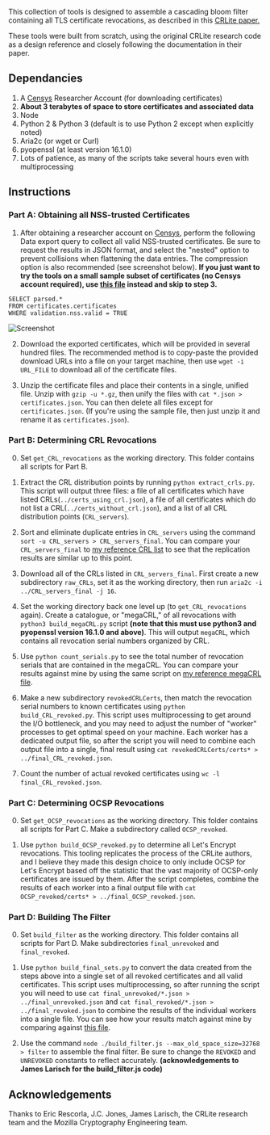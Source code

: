 This collection of tools is designed to assemble a cascading
bloom filter containing all TLS certificate revocations, as described
in this [CRLite paper.](http://www.ccs.neu.edu/home/cbw/static/pdf/larisch-oakland17.pdf)

These tools were built from scratch, using the original CRLite research code as a design reference and closely following the documentation in their paper. 

## Dependancies
1. A [Censys](https://censys.io) Researcher Account (for downloading certificates)
2. **About 3 terabytes of space to store certificates and associated data**
3. Node
4. Python 2 & Python 3 (default is to use Python 2 except when explicitly noted)
5. Aria2c (or wget or Curl)
6. pyopenssl (at least version 16.1.0)
7. Lots of patience, as many of the scripts take several hours even with multiprocessing

## Instructions
### Part A: Obtaining all NSS-trusted Certificates
1. After obtaining a researcher account on [Censys](https://censys.io),
perform the following Data export query to collect all valid NSS-trusted certificates.
Be sure to request the results in JSON format, and select the "nested" option to
prevent collisions when flattening the data entries. The compression option is also
recommended (see screenshot below). **If you just want to try the tools on a small sample
subset of certificates (no Censys account required), use [this file](https://drive.google.com/open?id=0B_ImpEaqYaA8djd2NkxLNFdEdE0) instead and
skip to step 3.**

```
SELECT parsed.*
FROM certificates.certificates
WHERE validation.nss.valid = TRUE
```

![Screenshot](Censys_data_export.png "Screenshot")

2. Download the exported certificates, which will be provided in several hundred
files. The recommended method is to copy-paste the provided download URLs into
a file on your target machine, then use `wget -i URL_FILE` to download all
of the certificate files.

3. Unzip the certificate files and place their contents in a single, unified file.
Unzip with `gzip -u *.gz`, then unify the files with `cat *.json > certificates.json`.
You can then delete all files except for `certificates.json`. (If you're using
the sample file, then just unzip it and rename it as `certificates.json`).

### Part B: Determining CRL Revocations
0. Set `get_CRL_revocations` as the working directory. This folder contains all scripts for Part B.

1. Extract the CRL distribution points by running `python extract_crls.py`. This
script will output three files: a file of all certificates which have listed CRLs(`../certs_using_crl.json`),
a file of all certificates which do not list a CRL(`../certs_without_crl.json`),
and a list of all CRL distribution points (`CRL_servers`).

2. Sort and eliminate duplicate entries in `CRL_servers` using the command
`sort -u CRL_servers > CRL_servers_final`. You can compare your `CRL_servers_final`
to [my reference CRL list](https://drive.google.com/file/d/0B_ImpEaqYaA8MGRMSTh1cVJVdmM/view?usp=sharing)
to see that the replication results are similar up to this point.

3. Download all of the CRLs listed in `CRL_servers_final`. First create a new subdirectory `raw_CRLs`, set it as the working directory, then run `aria2c -i ../CRL_servers_final -j 16`.


4. Set the working directory back one level up (to `get_CRL_revocations` again).
Create a catalogue, or "megaCRL," of all revocations with `python3 build_megaCRL.py`
script **(note that this must use python3 and pyopenssl version 16.1.0 and above)**.
This will output `megaCRL`, which contains all revocation serial numbers
organized by CRL.

5. Use `python count_serials.py` to see the total number of revocation serials that are
contained in the megaCRL. You can compare your results against mine by using the
same script on [my reference megaCRL file](https://drive.google.com/file/d/0B_ImpEaqYaA8Y0YxRzhsZ09UX0E/view?usp=sharing).

6. Make a new subdirectory `revokedCRLCerts`, then match the revocation serial numbers to known certificates using `python build_CRL_revoked.py`.
This script uses multiprocessing to get around the I/O bottleneck,
and you may need to adjust the number of "worker" processes to get optimal
speed on your machine. Each worker has a dedicated output file, so after the script you
will need to combine each output file into a single, final result using
`cat revokedCRLCerts/certs* > ../final_CRL_revoked.json`.

7. Count the number of actual revoked certificates using `wc -l final_CRL_revoked.json`.

### Part C: Determining OCSP Revocations
0. Set `get_OCSP_revocations` as the working directory. This folder contains all scripts for Part C. Make a subdirectory called `OCSP_revoked`.

1. Use `python build_OCSP_revoked.py` to determine all Let's Encrypt revocations.
This tooling replicates the process of the CRLite authors, and I believe they made this
design choice to only include OCSP for Let's Encrypt based off the statistic that the
vast majority of OCSP-only certificates are issued by them. After the script completes,
combine the results of each worker into a final output file with
`cat OCSP_revoked/certs* > ../final_OCSP_revoked.json`.

### Part D: Building The Filter
0. Set `build_filter` as the working directory. This folder contains all scripts for Part D.
Make subdirectories `final_unrevoked` and `final_revoked`.

1. Use `python build_final_sets.py` to convert the data created from the steps above into a single
set of all revoked certificates and all valid certificates. This script uses multiprocessing,
so after running the script you will need to use `cat final_unrevoked/*.json > ../final_unrevoked.json`
and `cat final_revoked/*.json > ../final_revoked.json` to combine the results of the individual
workers into a single file. You can see how your results match against mine by comparing
against [this file](https://drive.google.com/file/d/0B_ImpEaqYaA8eHVlTnJ4cW9lclk/view?usp=sharing).

2. Use the command `node ./build_filter.js --max_old_space_size=32768 > filter` to assemble
the final filter. Be sure to change the `REVOKED` and `UNREVOKED` constants to reflect
accurately. **(acknowledgements to James Larisch for the build_filter.js code)**

## Acknowledgements 
Thanks to Eric Rescorla, J.C. Jones, James Larisch, the CRLite research team and the Mozilla Cryptography Engineering team.
